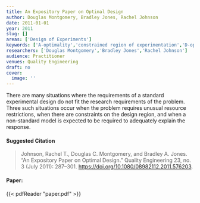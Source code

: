 ```yaml
---
title: An Expository Paper on Optimal Design
author: Douglas Montgomery, Bradley Jones, Rachel Johnson
date: 2011-01-01
year: 2011
slug: []
areas: ['Design of Experiments']
keywords: ['A-optimality','constrained region of experimentation','D-optimality','design of experiments','factorial experiments','G-optimality','I-optimality','response surfaces']
researchers: ['Douglas Montgomery','Bradley Jones','Rachel Johnson']
audience: Practitioner
venues: Quality Engineering
draft: no
cover:
  image: ''
---
```




There are many situations where the requirements of a standard experimental design do not fit the research requirements of the problem. Three such situations occur when the problem requires unusual resource restrictions, when there are constraints on the design region, and when a non-standard model is expected to be required to adequately explain the response.

#### Suggested Citation
> Johnson, Rachel T., Douglas C. Montgomery, and Bradley A. Jones. “An Expository Paper on Optimal Design.” Quality Engineering 23, no. 3 (July 2011): 287–301. https://doi.org/10.1080/08982112.2011.576203.



#### Paper: 
{{< pdfReader "paper.pdf" >}}


